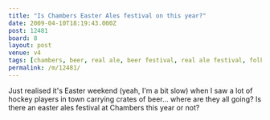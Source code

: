 ```yaml
---
title: "Is Chambers Easter Ales festival on this year?"
date: 2009-04-10T18:19:43.000Z
post: 12481
board: 8
layout: post
venue: v4
tags: [chambers, beer, real ale, beer festival, real ale festival, folkestone, pub]
permalink: /m/12481/
---
```

Just realised it's Easter weekend (yeah, I'm a bit slow) when I saw a lot of hockey players in town carrying crates of beer... where are they all going? Is there an easter ales festival at Chambers this year or not?
